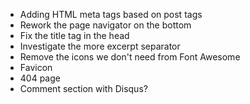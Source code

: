 * Adding HTML meta tags based on post tags
* Rework the page navigator on the bottom
* Fix the title tag in the head
* Investigate the more excerpt separator
* Remove the icons we don't need from Font Awesome
* Favicon
* 404 page
* Comment section with Disqus?